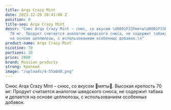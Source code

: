 ```yaml
---
title: Arqa Crazy Mint
date: 2021-12-29 20:41:00 Z
position: 0
title-seo: Arqa Crazy Mint
descr: "Снюс Arqa Crazy Mint – снюс, со вкусом \U0001F33Fмяты\U0001F33F. Высокая крепость
  70 мг. Продукт считается аналогом шведского снюса, не содержит табака и делается
  на основе целлюлозы, с использованием особенных добавок.\n"
product-name: Arqa Crazy Mint
nicotine: 70
portions: 20
price: 2800
brand: Russian products
strong: Крепкий
image: "/uploads/4-55a0d8.png"
---
```


Снюс Arqa Crazy Mint – снюс, со вкусом 🌿мяты🌿. Высокая крепость 70 мг. Продукт считается аналогом шведского снюса, не содержит табака и делается на основе целлюлозы, с использованием особенных добавок.
